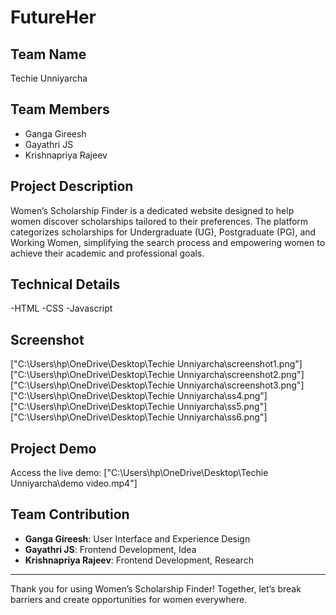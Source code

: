 # FutureHer

## Team Name
Techie Unniyarcha

## Team Members
- Ganga Gireesh
- Gayathri JS
- Krishnapriya Rajeev

## Project Description
Women’s Scholarship Finder is a dedicated website designed to help women discover scholarships tailored to their preferences. The platform categorizes scholarships for Undergraduate (UG), Postgraduate (PG), and Working Women, simplifying the search process and empowering women to achieve their academic and professional goals.

## Technical Details
-HTML
-CSS
-Javascript

## Screenshot
["C:\Users\hp\OneDrive\Desktop\Techie Unniyarcha\screenshot1.png"]
["C:\Users\hp\OneDrive\Desktop\Techie Unniyarcha\screenshot2.png"]
["C:\Users\hp\OneDrive\Desktop\Techie Unniyarcha\screenshot3.png"]
["C:\Users\hp\OneDrive\Desktop\Techie Unniyarcha\ss4.png"]
["C:\Users\hp\OneDrive\Desktop\Techie Unniyarcha\ss5.png"]
["C:\Users\hp\OneDrive\Desktop\Techie Unniyarcha\ss6.png"]
## Project Demo
Access the live demo: ["C:\Users\hp\OneDrive\Desktop\Techie Unniyarcha\demo video.mp4"]

## Team Contribution
- **Ganga Gireesh**: User Interface and Experience Design
- **Gayathri JS**: Frontend Development, Idea
- **Krishnapriya Rajeev**: Frontend Development, Research

---

Thank you for using Women’s Scholarship Finder! Together, let’s break barriers and create opportunities for women everywhere.

